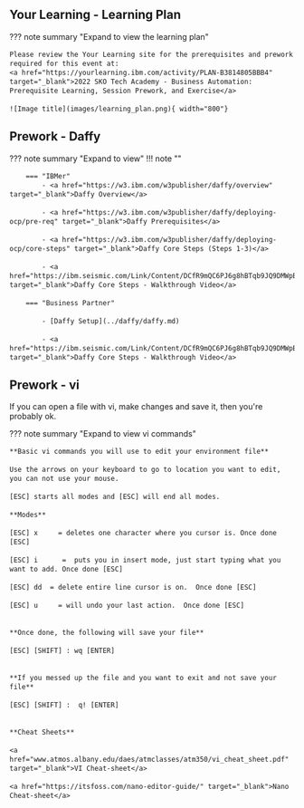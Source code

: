 ## Your Learning - Learning Plan
??? note summary "Expand to view the learning plan"

    Please review the Your Learning site for the prerequisites and prework required for this event at:  
    <a href="https://yourlearning.ibm.com/activity/PLAN-B3814805BBB4" target="_blank">2022 SKO Tech Academy - Business Automation: Prerequisite Learning, Session Prework, and Exercise</a>

    ![Image title](images/learning_plan.png){ width="800"}


## Prework - Daffy
??? note summary "Expand to view"
    !!! note ""

        === "IBMer"
            - <a href="https://w3.ibm.com/w3publisher/daffy/overview" target="_blank">Daffy Overview</a> 
                
            - <a href="https://w3.ibm.com/w3publisher/daffy/deploying-ocp/pre-req" target="_blank">Daffy Prerequisites</a> 
                
            - <a href="https://w3.ibm.com/w3publisher/daffy/deploying-ocp/core-steps" target="_blank">Daffy Core Steps (Steps 1-3)</a> 

            - <a href="https://ibm.seismic.com/Link/Content/DCfR9mQC6PJ6g8hBTqb9JQ9DMWpB" target="_blank">Daffy Core Steps - Walkthrough Video</a> 

        === "Business Partner"

            - [Daffy Setup](../daffy/daffy.md)

            - <a href="https://ibm.seismic.com/Link/Content/DCfR9mQC6PJ6g8hBTqb9JQ9DMWpB" target="_blank">Daffy Core Steps - Walkthrough Video</a> 

## Prework - vi

If you can open a file with vi, make changes and save it, then you're probably ok.
    
??? note summary "Expand to view vi commands"
    
    **Basic vi commands you will use to edit your environment file**

    Use the arrows on your keyboard to go to location you want to edit, you can not use your mouse.

    [ESC] starts all modes and [ESC] will end all modes.

    **Modes**

    [ESC] x     = deletes one character where you cursor is. Once done [ESC]

    [ESC] i      =  puts you in insert mode, just start typing what you want to add. Once done [ESC]

    [ESC] dd  = delete entire line cursor is on.  Once done [ESC]

    [ESC] u     = will undo your last action.  Once done [ESC]

  
    **Once done, the following will save your file**

    [ESC] [SHIFT] : wq [ENTER]   

  
    **If you messed up the file and you want to exit and not save your file**

    [ESC] [SHIFT] :  q! [ENTER]   

  
    **Cheat Sheets**
  
    <a href="www.atmos.albany.edu/daes/atmclasses/atm350/vi_cheat_sheet.pdf" target="_blank">VI Cheat-sheet</a> 
    
    <a href="https://itsfoss.com/nano-editor-guide/" target="_blank">Nano Cheat-sheet</a> 
    
               
